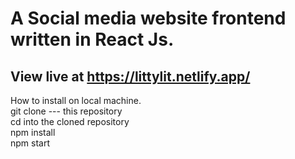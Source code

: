 # A Social media website frontend written in React Js.

## View live at https://littylit.netlify.app/

How to install on local machine. \
git clone --- this repository \
cd into the cloned repository \
npm install \
npm start
